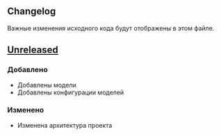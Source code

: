## Changelog

Важные изменения исходного кода будут отображены в этом файле.

## [Unreleased]()

### Добавлено
* Добавлены модели
* Добавлены конфигурации моделей

### Изменено
* Изменена архитектура проекта